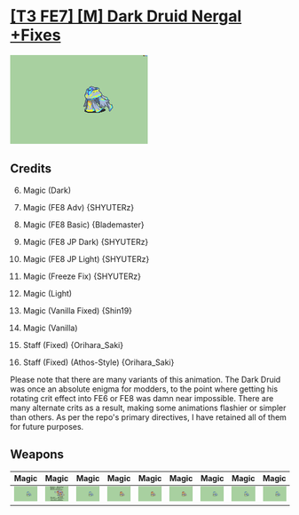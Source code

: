 # [\[T3 FE7\] \[M\] Dark Druid Nergal +Fixes](./)

<img src="./6.%20Magic%20(Dark)/Magic_000.png" alt="[T3 FE7] [M] Dark Druid Nergal +Fixes standing" />

## Credits

6. Magic (Dark)

6. Magic (FE8 Adv) {SHYUTERz}

6. Magic (FE8 Basic) {Blademaster}

6. Magic (FE8 JP Dark) {SHYUTERz}

6. Magic (FE8 JP Light) {SHYUTERz}

6. Magic (Freeze Fix) {SHYUTERz}

6. Magic (Light)

6. Magic (Vanilla Fixed) {Shin19}

6. Magic (Vanilla)

7. Staff (Fixed) {Orihara_Saki}

7. Staff (Fixed) (Athos-Style) {Orihara_Saki}

Please note that there are many variants of this animation. The Dark Druid was once an absolute enigma for modders, to the point where getting his rotating crit effect into FE6 or FE8 was damn near impossible. There are many alternate crits as a result, making some animations flashier or simpler than others. As per the repo's primary directives, I have retained all of them for future purposes.

## Weapons


|Magic |Magic |Magic |Magic |Magic |Magic |Magic |Magic |Magic |Staff |Staff |
|  :---: | :---: | :---: | :---: | :---: | :---: | :---: | :---: | :---: | :---: | :---: |
| <img alt="Magic animation" src="./6.%20Magic%20(Dark)/Magic.gif" /> | <img alt="Magic animation" src="./6.%20Magic%20(FE8%20Adv)/Magic.gif" /> | <img alt="Magic animation" src="./6.%20Magic%20(FE8%20Basic)/Magic.gif" /> | <img alt="Magic animation" src="./6.%20Magic%20(FE8%20JP%20Dark)/Magic.gif" /> | <img alt="Magic animation" src="./6.%20Magic%20(FE8%20JP%20Light)/Magic.gif" /> | <img alt="Magic animation" src="./6.%20Magic%20(Freeze%20Fix)/Magic.gif" /> | <img alt="Magic animation" src="./6.%20Magic%20(Light)/Magic.gif" /> | <img alt="Magic animation" src="./6.%20Magic%20(Vanilla%20Fixed)/Magic.gif" /> | <img alt="Magic animation" src="./6.%20Magic%20(Vanilla)/Magic.gif" /> | <img alt="Staff animation" src="./7.%20Staff%20(Fixed)/Staff.gif" /> | <img alt="Staff animation" src="./7.%20Staff%20(Fixed)%20(Athos-Style)/Staff.gif" /> |

